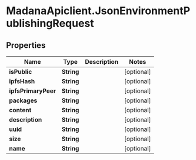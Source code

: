 # MadanaApiclient.JsonEnvironmentPublishingRequest

## Properties

Name | Type | Description | Notes
------------ | ------------- | ------------- | -------------
**isPublic** | **String** |  | [optional] 
**ipfsHash** | **String** |  | [optional] 
**ipfsPrimaryPeer** | **String** |  | [optional] 
**packages** | **String** |  | [optional] 
**content** | **String** |  | [optional] 
**description** | **String** |  | [optional] 
**uuid** | **String** |  | [optional] 
**size** | **String** |  | [optional] 
**name** | **String** |  | [optional] 


